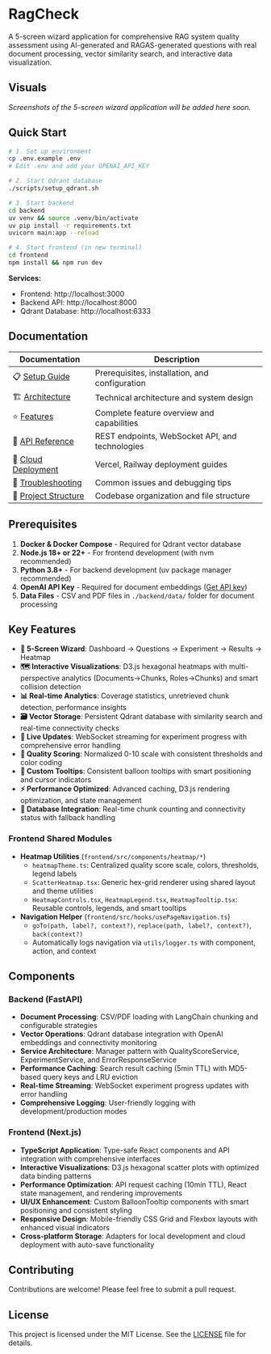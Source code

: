 # RagCheck

A 5-screen wizard application for comprehensive RAG system quality assessment using AI-generated and RAGAS-generated questions with real document processing, vector similarity search, and interactive data visualization.

## Visuals

*Screenshots of the 5-screen wizard application will be added here soon.*

## Quick Start

```bash
# 1. Set up environment
cp .env.example .env
# Edit .env and add your OPENAI_API_KEY

# 2. Start Qdrant database
./scripts/setup_qdrant.sh

# 3. Start backend
cd backend
uv venv && source .venv/bin/activate
uv pip install -r requirements.txt
uvicorn main:app --reload

# 4. Start frontend (in new terminal)
cd frontend
npm install && npm run dev
```

**Services:**
- Frontend: http://localhost:3000
- Backend API: http://localhost:8000  
- Qdrant Database: http://localhost:6333

## Documentation

| Documentation | Description |
|---------------|-------------|
| 📋 [Setup Guide](docs/setup.md) | Prerequisites, installation, and configuration |
| 🏗️ [Architecture](docs/architecture.md) | Technical architecture and system design |
| ⭐ [Features](docs/features.md) | Complete feature overview and capabilities |
| 🔌 [API Reference](docs/api.md) | REST endpoints, WebSocket API, and technologies |
| 🚀 [Cloud Deployment](docs/deployment.md) | Vercel, Railway deployment guides |
| 🔧 [Troubleshooting](docs/troubleshooting.md) | Common issues and debugging tips |
| 📁 [Project Structure](docs/project-structure.md) | Codebase organization and file structure |

## Prerequisites

1. **Docker & Docker Compose** - Required for Qdrant vector database
2. **Node.js 18+ or 22+** - For frontend development (with nvm recommended)
3. **Python 3.8+** - For backend development (uv package manager recommended)
4. **OpenAI API Key** - Required for document embeddings ([Get API key](https://platform.openai.com/api-keys))
5. **Data Files** - CSV and PDF files in `./backend/data/` folder for document processing

## Key Features

- **🎯 5-Screen Wizard**: Dashboard → Questions → Experiment → Results → Heatmap
- **🗺️ Interactive Visualizations**: D3.js hexagonal heatmaps with multi-perspective analytics (Documents→Chunks, Roles→Chunks) and smart collision detection
- **📊 Real-time Analytics**: Coverage statistics, unretrieved chunk detection, performance insights
- **🗃️ Vector Storage**: Persistent Qdrant database with similarity search and real-time connectivity checks
- **📡 Live Updates**: WebSocket streaming for experiment progress with comprehensive error handling
- **🎯 Quality Scoring**: Normalized 0-10 scale with consistent thresholds and color coding
- **💬 Custom Tooltips**: Consistent balloon tooltips with smart positioning and cursor indicators
- **⚡ Performance Optimized**: Advanced caching, D3.js rendering optimization, and state management
- **🔧 Database Integration**: Real-time chunk counting and connectivity status with fallback handling

### Frontend Shared Modules

- **Heatmap Utilities** (`frontend/src/components/heatmap/*`)
  - `heatmapTheme.ts`: Centralized quality score scale, colors, thresholds, legend labels
  - `ScatterHeatmap.tsx`: Generic hex-grid renderer using shared layout and theme utilities
  - `HeatmapControls.tsx`, `HeatmapLegend.tsx`, `HeatmapTooltip.tsx`: Reusable controls, legends, and smart tooltips
- **Navigation Helper** (`frontend/src/hooks/usePageNavigation.ts`)
  - `goTo(path, label?, context?)`, `replace(path, label?, context?)`, `back(context?)`
  - Automatically logs navigation via `utils/logger.ts` with component, action, and context

## Components

### Backend (FastAPI)
- **Document Processing**: CSV/PDF loading with LangChain chunking and configurable strategies
- **Vector Operations**: Qdrant database integration with OpenAI embeddings and connectivity monitoring
- **Service Architecture**: Manager pattern with QualityScoreService, ExperimentService, and ErrorResponseService
- **Performance Caching**: Search result caching (5min TTL) with MD5-based query keys and LRU eviction
- **Real-time Streaming**: WebSocket experiment progress updates with error handling
- **Comprehensive Logging**: User-friendly logging with development/production modes

### Frontend (Next.js)
- **TypeScript Application**: Type-safe React components and API integration with comprehensive interfaces
- **Interactive Visualizations**: D3.js hexagonal scatter plots with optimized data binding patterns
- **Performance Optimization**: API request caching (10min TTL), React state management, and rendering improvements
- **UI/UX Enhancement**: Custom BalloonTooltip components with smart positioning and consistent styling
- **Responsive Design**: Mobile-friendly CSS Grid and Flexbox layouts with enhanced visual indicators
- **Cross-platform Storage**: Adapters for local development and cloud deployment with auto-save functionality

## Contributing

Contributions are welcome! Please feel free to submit a pull request.

## License

This project is licensed under the MIT License. See the [LICENSE](LICENSE) file for details.